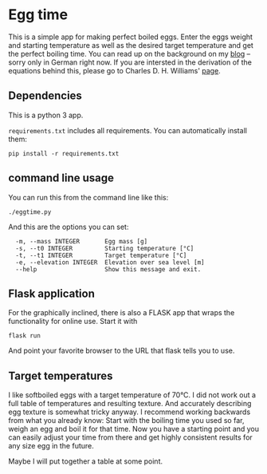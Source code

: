 # Egg time

This is a simple app for making perfect boiled eggs. Enter the eggs weight and
starting temperature as well as the desired target temperature and get the
perfect boiling time. You can read up on the background on my
[blog](http://techbotch.org/blog/how-to-boil-an-egg/index.html#how-to-boil-an-egg)
– sorry only in German right now. If you are intersted in the derivation of the
equations behind this, please go to Charles D. H. Williams'
[page](https://newton.ex.ac.uk/teaching/CDHW/egg/).


## Dependencies

This is a python 3 app.

`requirements.txt` includes all requirements. You can automatically install them:

    pip install -r requirements.txt

## command line usage

You can run this from the command line like this:

    ./eggtime.py

And this are the options you can set:

      -m, --mass INTEGER       Egg mass [g]
      -s, --t0 INTEGER         Starting temperature [°C]
      -t, --t1 INTEGER         Target temperature [°C]
      -e, --elevation INTEGER  Elevation over sea level [m]
      --help                   Show this message and exit.


## Flask application

For the graphically inclined, there is also a FLASK app that wraps the functionality 
for online use. Start it with

    flask run

And point your favorite browser to the URL that flask tells you to use.


## Target temperatures

I like softboiled eggs with a target temperature of 70°C. I did not work out a
full table of temperatures and resulting texture. And accurately describing egg
texture is somewhat tricky anyway. I recommend working backwards from what you
already know: Start with the boiling time you used so far, weigh an egg and boil
it for that time. Now you have a starting point and you can easily adjust your
time from there and get highly consistent results for any size egg in the
future.

Maybe I will put together a table at some point.
